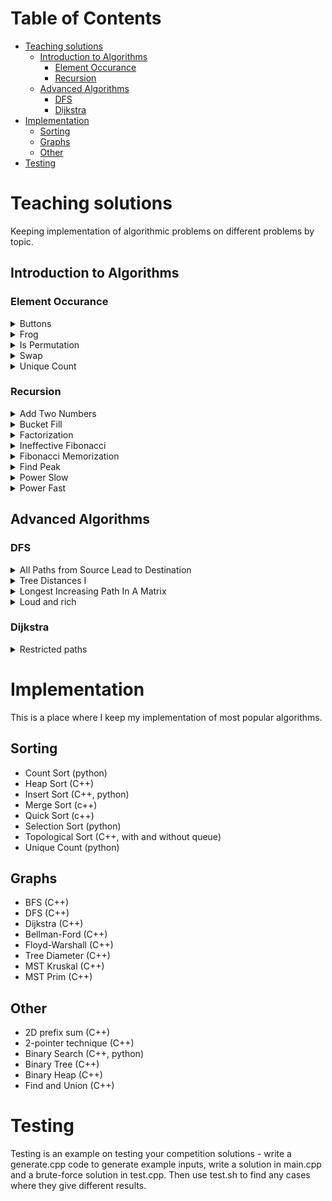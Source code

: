 # Table of Contents
- [Teaching solutions](#teaching-solutions)
  - [Introduction to Algorithms](#introduction-to-algorithms)
    - [Element Occurance](#element-occurance)
    - [Recursion](#recursion)
  - [Advanced Algorithms](#advanced-algorithms)
    - [DFS](#dfs)
    - [Dijkstra](#dijkstra)
- [Implementation](#implementation)
  - [Sorting](#sorting)
  - [Graphs](#graphs)
  - [Other](#other)
- [Testing](#testing)

# Teaching solutions

Keeping implementation of algorithmic problems on different problems by topic.

## Introduction to Algorithms

### Element Occurance
<details>
<summary>Buttons</summary>
Print out press count of each button from 1 to n (count how many times each button was pressed), including that n+1th button resets all values to maximum of all from 1 to n.

Example Input:
5 7 
3 4 4 6 1 4 4 

Example Output:
3 2 2 4 2
</details>

<details>
<summary>Frog</summary>
A frog can cross a river, if all leaves on position from 1 to n exist. Knowing the order of leaf falling, print out when will crossing be possible.
Example Input:
5 8
1 3 1 4 2 3 5 4

Example Output:
7
</details>
<details>
<summary>Is Permutation</summary>
Check if given sequence of n integers is a permutation of a set from 1 to n. Print out yes or no.
</details>
<details>
<summary>Swap</summary>
Given two arrays A and B, print if it's possible to swap an element of A with an element of B to have two lists of equal sum.
</details>
<details>
<summary>Unique Count</summary>
Check if for a list of numbers, each number occurs unique amount of time, that is: there is no other number that occurs the same amount of times. (OK: 1 2 2 3 3 3, NOT OK: 1 1 2 2)
</details>

### Recursion

<details>
<summary>Add Two Numbers</summary>
Add two numbers, but they are a reversed list

Example
Input: l1 = [2,4,3], l2 = [5,6,4]
Output: [7,0,8]
https://leetcode.com/problems/add-two-numbers/
</details>

<details>
<summary>Bucket Fill</summary>
Bucket Fill tool implementation

For an image (n x m array of color as a signle number), apply bucket fill to a pixel with a certain color and print out result image.
</details>

<details>
<summary>Factorization</summary>
For a number, print out factorization. Use recursion.
</details>

<details>
<summary>Ineffective Fibonacci</summary>
Use recursion to compute n-th Fibonacci number. DO NOT optimize. Make it real bad, but recursive.
</details>

<details>
<summary>Fibonacci Memorization</summary>
Fix Ineffective Fibonacci. Still, use recursion but make it smarter.
</details>

<details>
<summary>Find Peak</summary>
Find any array peak (that is, for an i-th value in a list, both values on right and left are smaller).
</details>


<details>
<summary>Power Slow</summary>
For values x and n, compute x to the power of n. Do not worry about optimization. Just make it recursive.
</details>

<details>
<summary>Power Fast</summary>
For values x and n, compute x to the power of n. Try to optimize. 
</details>

## Advanced Algorithms

### DFS

<details>
<summary>All Paths from Source Lead to Destination</summary>
Given graph, source, and destination - check if all paths lead to destination.
https://leetcode.com/problems/all-paths-from-source-lead-to-destination/description/
</details>

<details>
<summary>Tree Distances I</summary>
You are given a tree consisting of n nodes. Your task is to determine for each node the maximum distance to another node.
https://cses.fi/alon/task/1132
</details>

<details>
<summary>Longest Increasing Path In A Matrix</summary>
Find longest path that has increasing value in each consecutive cell. 
https://leetcode.com/problems/longest-increasing-path-in-a-matrix/description/
</details>

<details>
<summary>Loud and rich</summary>
Find longest path that has increasing value in each consecutive cell. 
https://leetcode.com/problems/loud-and-rich/description/
</details>


### Dijkstra

<details>
<summary>Restricted paths</summary>
There is an undirected weighted connected graph. You are given a positive integer n which denotes that the graph has n nodes labeled from 1 to n, and an array edges where each edges[i] = [ui, vi, weighti] denotes that there is an edge between nodes ui and vi with weight equal to weighti.

A path from node start to node end is a sequence of nodes [z0, z1, z2, ..., zk] such that z0 = start and zk = end and there is an edge between zi and zi+1 where 0 <= i <= k-1.

The distance of a path is the sum of the weights on the edges of the path. Let distanceToLastNode(x) denote the shortest distance of a path between node n and node x. A restricted path is a path that also satisfies that distanceToLastNode(zi) > distanceToLastNode(zi+1) where 0 <= i <= k-1.

Return the number of restricted paths from node 1 to node n. Since that number may be too large, return it modulo 109 + 7.

https://leetcode.com/problems/number-of-restricted-paths-from-first-to-last-node/description/
</details>


# Implementation

This is a place where I keep my implementation of most popular algorithms.

## Sorting

* Count Sort (python)
* Heap Sort (C++)
* Insert Sort (C++, python)
* Merge Sort (c++)
* Quick Sort (c++)
* Selection Sort (python)
* Topological Sort (C++, with and without queue)
* Unique Count (python)

## Graphs

* BFS (C++)
* DFS (C++)
* Dijkstra (C++)
* Bellman-Ford (C++)
* Floyd-Warshall (C++)
* Tree Diameter (C++)
* MST Kruskal (C++)
* MST Prim (C++)

## Other
* 2D prefix sum (C++)
* 2-pointer technique (C++)
* Binary Search (C++, python)
* Binary Tree (C++)
* Binary Heap (C++)
* Find and Union (C++)

# Testing

Testing is an example on testing your competition solutions - write a generate.cpp code to generate example inputs, write a solution in main.cpp and a brute-force solution in test.cpp. Then use test.sh to find any cases where they give different results.